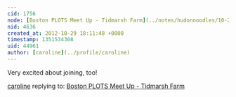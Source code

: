 ```yaml
---
cid: 1756
node: [Boston PLOTS Meet Up - Tidmarsh Farm](../notes/hudonnoodles/10-25-2012/boston-plots-meet-tidmarsh-farm)
nid: 4636
created_at: 2012-10-29 18:11:48 +0000
timestamp: 1351534308
uid: 44961
author: [caroline](../profile/caroline)
---
```


Very excited about joining, too!

[caroline](../profile/caroline) replying to: [Boston PLOTS Meet Up - Tidmarsh Farm](../notes/hudonnoodles/10-25-2012/boston-plots-meet-tidmarsh-farm)

